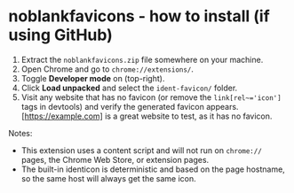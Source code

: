 # noblankfavicons - how to install (if using GitHub)

1. Extract the `noblankfavicons.zip` file somewhere on your machine.
2. Open Chrome and go to `chrome://extensions/`.
3. Toggle **Developer mode** on (top-right).
4. Click **Load unpacked** and select the `ident-favicon/` folder.
5. Visit any website that has no favicon (or remove the `link[rel~='icon']` tags in devtools) and verify the generated favicon appears. [https://example.com] is a great website to test, as it has no favicon.

Notes:
- This extension uses a content script and will not run on `chrome://` pages, the Chrome Web Store, or extension pages.
- The built-in identicon is deterministic and based on the page hostname, so the same host will always get the same icon.
